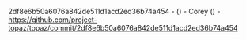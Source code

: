 2df8e6b50a6076a842de511d1acd2ed36b74a454 -  () - Corey () - https://github.com/project-topaz/topaz/commit/2df8e6b50a6076a842de511d1acd2ed36b74a454

